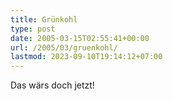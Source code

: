 ```yaml
---
title: Grünkohl
type: post
date: 2005-03-15T02:55:41+00:00
url: /2005/03/gruenkohl/
lastmod: 2023-09-10T19:14:12+07:00
---
```

Das wärs doch jetzt!
